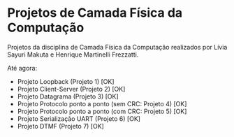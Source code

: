# Projetos de Camada Física da Computação

Projetos da disciplina de Camada Física da Computação realizados por Lívia Sayuri Makuta e Henrique Martinelli Frezzatti.

Até agora:
* Projeto Loopback (Projeto 1) [OK]
* Projeto Client-Server (Projeto 2) [OK]
* Projeto Datagrama (Projeto 3) [OK]
* Projeto Protocolo ponto a ponto (sem CRC: Projeto 4) [OK]
* Projeto Protocolo ponto a ponto (com CRC: Projeto 5) [OK]
* Projeto Serialização UART (Projeto 6) [OK]
* Projeto DTMF (Projeto 7) [OK]
